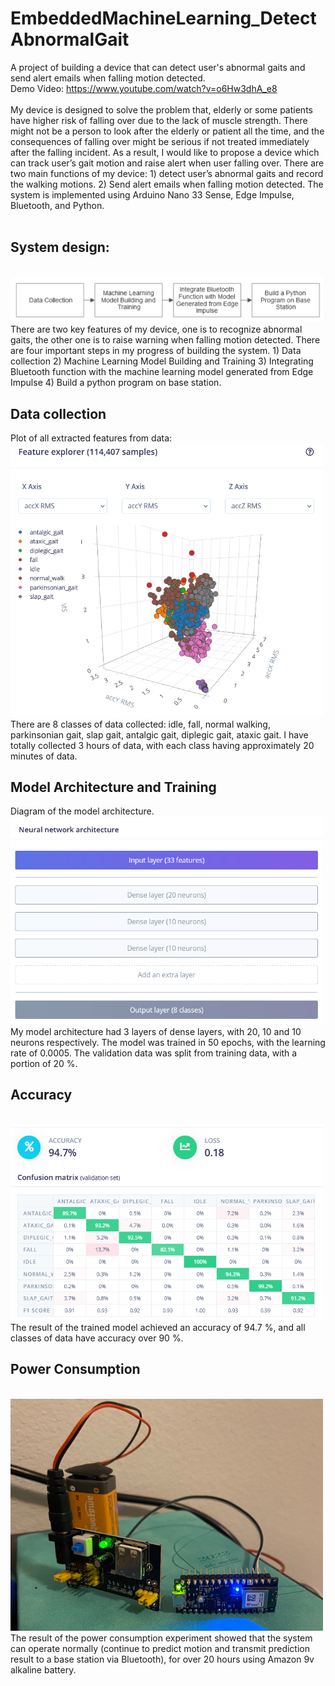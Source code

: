 # EmbeddedMachineLearning_DetectAbnormalGait
 A project of building a device that can detect user's abnormal gaits and send alert emails when falling motion detected.
<br />
 Demo Video: https://www.youtube.com/watch?v=o6Hw3dhA_e8
<br /><br />
My device is designed to solve the problem that, elderly or some patients have higher risk of falling over due to the lack of muscle strength. There might not be a person to look after the elderly or
patient all the time, and the consequences of falling over might be serious if not treated immediately after the falling incident. As a result, I would like to propose a device which can track user’s gait
motion and raise alert when user falling over. There are two main functions of my device: 1) detect user’s abnormal gaits and record the walking motions. 2) Send alert emails when falling motion
detected. The system is implemented using Arduino Nano 33 Sense, Edge Impulse, Bluetooth, and Python.
<br /><br />
<h2>System design:</h2>
<br />
<img src="images/diagram.png" width="500px">
<br />
There are two key features of my device, one is to recognize abnormal
gaits, the other one is to raise warning when falling motion
detected. There are four important steps in my progress of building
the system. 1) Data collection 2) Machine Learning Model Building
and Training 3) Integrating Bluetooth function with the machine
learning model generated from Edge Impulse 4) Build a python
program on base station.
<br />
<h2>Data collection</h2>
Plot of all extracted features from data:
<br />
<img src="images/data feature.png" width="500px">
<br />
There are 8 classes of data collected: idle, fall, normal walking,
parkinsonian gait, slap gait, antalgic gait, diplegic gait, ataxic gait.
I have totally collected 3 hours of data, with each class having
approximately 20 minutes of data.
<h2>Model Architecture and Training</h2>
Diagram of the model architecture.
<br />
<img src="images/model architecture.png" width="500px">
<br />
My model architecture had
3 layers of dense layers, with 20, 10 and 10 neurons respectively.
The model was trained in 50 epochs, with the learning rate of 0.0005.
The validation data was split from training data, with a portion
of 20 %.
<br />
<h2>Accuracy</h2>
<br />
<img src="images/train result.png" width="500px">
<br />
The result of the trained model achieved an accuracy of
94.7 %, and all classes of data have accuracy over 90 %.
<br />
<h2>Power Consumption</h2>
<br />
<img src="images/pwr consumption.png" width="500px">
<br />
The result of the power consumption experiment showed that the system can operate
normally (continue to predict motion and transmit prediction result
to a base station via Bluetooth), for over 20 hours using
Amazon 9v alkaline battery.

